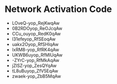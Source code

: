 # Network Activation Code
* LOveQ-yop_RejKwqAw
* 0B2RDOyop_ReOJcqAw
* CCu_ouyop_RedK0qAw
* l31efeyop_RfSEoqAw
* uakx2Oyop_RfSHIqAw
* IxRM8-yop_RfRK4qAw
* UKWB6uyop_RfMIUqAw
* -ZYrC-yop_RfMkAqAw
* jZlSZ-yop_ZesQYqAw
* tL8uBuyop_ZfV5EqAw
* zwaek-yop_ZbB5MqAw